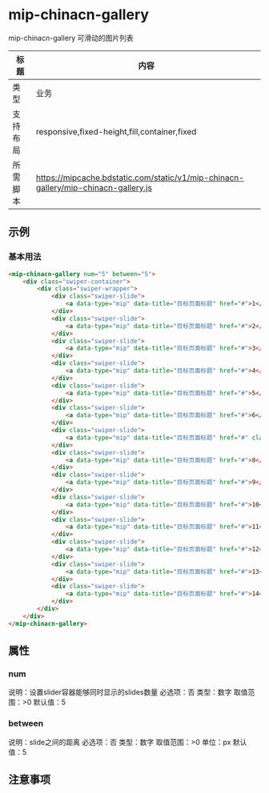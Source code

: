 # mip-chinacn-gallery

mip-chinacn-gallery 可滑动的图片列表

标题|内容
----|----
类型|业务
支持布局|responsive,fixed-height,fill,container,fixed
所需脚本|https://mipcache.bdstatic.com/static/v1/mip-chinacn-gallery/mip-chinacn-gallery.js

## 示例

### 基本用法
```html
<mip-chinacn-gallery num="5" between="5">
    <div class="swiper-container">
        <div class="swiper-wrapper">
            <div class="swiper-slide">
                <a data-type="mip" data-title="目标页面标题" href="#">1</a>
            </div>
            <div class="swiper-slide">
                <a data-type="mip" data-title="目标页面标题" href="#">2</a>
            </div>
            <div class="swiper-slide">
                <a data-type="mip" data-title="目标页面标题" href="#">3</a>
            </div>
            <div class="swiper-slide">
                <a data-type="mip" data-title="目标页面标题" href="#">4</a>
            </div>
            <div class="swiper-slide">
                <a data-type="mip" data-title="目标页面标题" href="#">5</a>
            </div>
            <div class="swiper-slide">
                <a data-type="mip" data-title="目标页面标题" href="#">6</a>
            </div>
            <div class="swiper-slide">
                <a data-type="mip" data-title="目标页面标题" href="#" class="current">7</a>
            </div>
            <div class="swiper-slide">
                <a data-type="mip" data-title="目标页面标题" href="#">8</a>
            </div>
            <div class="swiper-slide">
                <a data-type="mip" data-title="目标页面标题" href="#">9</a>
            </div>
            <div class="swiper-slide">
                <a data-type="mip" data-title="目标页面标题" href="#">10</a>
            </div>
            <div class="swiper-slide">
                <a data-type="mip" data-title="目标页面标题" href="#">11</a>
            </div>
            <div class="swiper-slide">
                <a data-type="mip" data-title="目标页面标题" href="#">12</a>
            </div>
            <div class="swiper-slide">
                <a data-type="mip" data-title="目标页面标题" href="#">13</a>
            </div>
            <div class="swiper-slide">
                <a data-type="mip" data-title="目标页面标题" href="#">14</a>
            </div>
        </div>
    </div>
</mip-chinacn-gallery>
```

## 属性

### num

说明：设置slider容器能够同时显示的slides数量
必选项：否
类型：数字
取值范围：>0
默认值：5

### between

说明：slide之间的距离
必选项：否
类型：数字
取值范围：>0
单位：px
默认值：5

## 注意事项

